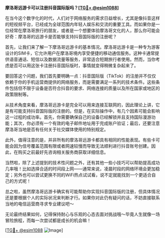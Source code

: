 **摩洛哥远游卡可以注册抖音国际版吗？[[TG💪+ @esim1088](https://t.me/s/esim1088)]**

在当今这个数字化的时代，人们对于网络服务的需求日益增长，尤其是像抖音这样的短视频平台，已经成为全球范围内年轻人娱乐和交流的重要工具。而如果你是一位经常在摩洛哥旅行的朋友，或者是一个想要体验摩洛哥文化的人，那么你可能会好奇：摩洛哥的远游卡是否能够支持抖音国际版的注册呢？

首先，让我们来了解一下摩洛哥远游卡的基本情况。摩洛哥远游卡是一种专为游客设计的SIM卡，它允许用户在摩洛哥境内享受便捷的移动通信服务。这种卡通常提供语音通话、短信以及数据流量等服务，非常适合短期旅行者使用。然而，当你考虑是否可以用这张卡注册抖音国际版时，事情就变得稍微复杂起来了。

要回答这个问题，我们首先要明确一点：抖音国际版（TikTok）的注册并不仅仅依赖于你的手机运营商提供的网络服务，而是需要满足一系列的技术条件。这些条件包括但不限于设备是否符合抖音的要求、网络连接的质量以及所在国家或地区的政策限制等。

从技术角度来看，摩洛哥远游卡是完全可以用来连接互联网的，因此理论上讲，它是有可能支持抖音国际版的注册的。但是，在实际操作中，有几个因素可能会影响这一过程的成功率。首先，你需要确保自己的设备已经解锁并且支持国际漫游功能；其次，你必须有一个有效的电子邮件地址用于完成账户验证；最后，还要注意摩洛哥当地是否有任何关于社交媒体使用的特别规定。

此外，值得注意的是，并非所有的摩洛哥远游卡都具有相同的性能表现。有些卡可能会因为信号覆盖范围有限或者网速较慢而导致无法顺利进行抖音账号创建。因此，在购买之前最好先咨询相关服务商获取详细信息。

当然啦，除了上述提到的技术性问题之外，还有其他一些小技巧可以帮助提高成功几率哦！比如选择合适的时间段上网——通常来说，凌晨时段的网络环境会更加稳定；另外也可以尝试更换不同的WiFi热点试试看，说不定就能找到一个更适合自己的方式呢！

总之啦，虽然摩洛哥远游卡确实有可能帮助你实现抖音国际版的注册，但具体情况还是要根据个人的实际状况来判断才行。如果你对此仍有疑问的话，不妨直接联系当地的电信运营商寻求专业建议吧～

无论最终结果如何，记得保持耐心与乐观的心态去面对挑战哦～毕竟人生就像一场冒险旅程，而每一次尝试都是成长的机会嘛！

[[TG💪+ @esim1088](https://t.me/s/esim1088) ![Image](https://i.postimg.cc/4NQfJmqS/Snipaste-2025-05-13-00-14-12.png)]